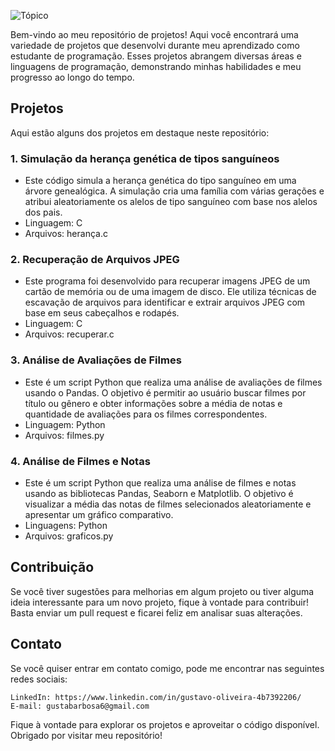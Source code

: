 ![Tópico](https://repository-images.githubusercontent.com/659460277/549f15cd-3457-4286-9c81-667f2be80f68)

Bem-vindo ao meu repositório de projetos! Aqui você encontrará uma variedade de projetos que desenvolvi durante meu aprendizado como estudante de programação. Esses projetos abrangem diversas áreas e linguagens de programação, demonstrando minhas habilidades e meu progresso ao longo do tempo.

## Projetos
Aqui estão alguns dos projetos em destaque neste repositório:

### 1. Simulação da herança genética de tipos sanguíneos
- Este código simula a herança genética do tipo sanguíneo em uma árvore genealógica. A simulação cria uma família com várias gerações e atribui aleatoriamente os alelos de tipo sanguíneo com base nos alelos dos pais.
- Linguagem: C
- Arquivos: herança.c

### 2. Recuperação de Arquivos JPEG
- Este programa foi desenvolvido para recuperar imagens JPEG de um cartão de memória ou de uma imagem de disco. Ele utiliza técnicas de escavação de arquivos para identificar e extrair arquivos JPEG com base em seus cabeçalhos e rodapés.
- Linguagem: C
- Arquivos: recuperar.c

### 3. Análise de Avaliações de Filmes
- Este é um script Python que realiza uma análise de avaliações de filmes usando o Pandas. O objetivo é permitir ao usuário buscar filmes por título ou gênero e obter informações sobre a média de notas e quantidade de avaliações para os filmes correspondentes.
- Linguagem: Python
- Arquivos: filmes.py

### 4. Análise de Filmes e Notas
- Este é um script Python que realiza uma análise de filmes e notas usando as bibliotecas Pandas, Seaborn e Matplotlib. O objetivo é visualizar a média das notas de filmes selecionados aleatoriamente e apresentar um gráfico comparativo.
- Linguagens: Python
- Arquivos: graficos.py

## Contribuição

Se você tiver sugestões para melhorias em algum projeto ou tiver alguma ideia interessante para um novo projeto, fique à vontade para contribuir! Basta enviar um pull request e ficarei feliz em analisar suas alterações.

## Contato

Se você quiser entrar em contato comigo, pode me encontrar nas seguintes redes sociais:

    LinkedIn: https://www.linkedin.com/in/gustavo-oliveira-4b7392206/
    E-mail: gustabarbosa6@gmail.com

Fique à vontade para explorar os projetos e aproveitar o código disponível. Obrigado por visitar meu repositório!
